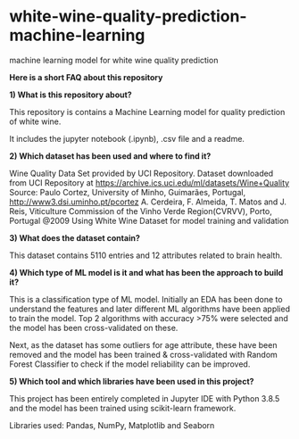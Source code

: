 # white-wine-quality-prediction-machine-learning
machine learning model for white wine quality prediction 

**Here is a short FAQ about this repository**

**1) What is this repository about?**

This repository is contains a Machine Learning model for quality prediction of white wine.

It includes the jupyter notebook (.ipynb), .csv file and a readme.

**2) Which dataset has been used and where to find it?**

Wine Quality Data Set provided by UCI Repository. Dataset downloaded from UCI Repository at https://archive.ics.uci.edu/ml/datasets/Wine+Quality Source: Paulo Cortez, University of Minho, Guimarães, Portugal, http://www3.dsi.uminho.pt/pcortez A. Cerdeira, F. Almeida, T. Matos and J. Reis, Viticulture Commission of the Vinho Verde Region(CVRVV), Porto, Portugal @2009 Using White Wine Dataset for model training and validation 

**3) What does the dataset contain?**

This dataset contains 5110 entries and 12 attributes related to brain health.

**4) Which type of ML model is it and what has been the approach to build it?**

This is a classification type of ML model. Initially an EDA has been done to understand the features and later different ML algorithms have been applied to train the model. Top 2 algorithms with accuracy >75% were selected and the model has been cross-validated on these.

Next, as the dataset has some outliers for age attribute, these have been removed and the model has been trained & cross-validated with Random Forest Classifier to check if the model reliability can be improved.

**5) Which tool and which libraries have been used in this project?**

This project has been entirely completed in Jupyter IDE with Python 3.8.5 and the model has been trained using scikit-learn framework.

Libraries used: Pandas, NumPy, Matplotlib and Seaborn
